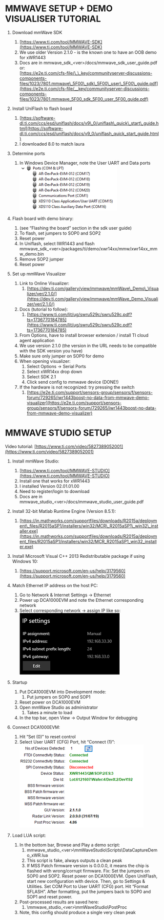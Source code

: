# MMWAVE SETUP \+ DEMO VISUALISER TUTORIAL

1. Download mmWave SDK   
   1. [https://www.ti.com/tool/MMWAVE-SDK](https://www.ti.com/tool/MMWAVE-SDK)  
   2. We use older Version 2.1.0 \-  is the known one to have an OOB demo for xWR1443  
   3. Docs are in mmwave\_sdk\_\<ver\>/docs/mmwave\_sdk\_user\_guide.pdf or:  
      [https://e2e.ti.com/cfs-file/\_\_key/communityserver-discussions-components-files/1023/7801.mmwave\_5F00\_sdk\_5F00\_user\_5F00\_guide.pdf](https://e2e.ti.com/cfs-file/__key/communityserver-discussions-components-files/1023/7801.mmwave_5F00_sdk_5F00_user_5F00_guide.pdf)

      

2. Install UniFlash to flash board  
   1. [https://software-dl.ti.com/ccs/esd/uniflash/docs/v9\_0/uniflash\_quick\_start\_guide.html](https://software-dl.ti.com/ccs/esd/uniflash/docs/v9_0/uniflash_quick_start_guide.html)  
   2. I downloaded 8.0 to match laura  
        
3. Determine ports  
   1. In Windows Device Manager, note the User UART and Data ports  
      ![](media/image3.png)

4. Flash board with demo binary:  
   1. (see “Flashing the board” section in the sdk user guide)  
   2. To flash, set jumpers to SOP0 and SOP2  
   3. Reset power  
   4. In Uniflash, select IWR1443 and flash mmwave\_sdk\_\<ver\>/packages/ti/demo/xwr14xx/mmw/xwr14xx\_mmw\_demo.bin  
   5. Remove SOP2 jumper  
   6. Reset power

5. Set up mmWave Visualizer  
   1. Link to Online Visualizer:  
      1. [https://dev.ti.com/gallery/view/mmwave/mmWave\_Demo\_Visualizer/ver/2.1.0/](https://dev.ti.com/gallery/view/mmwave/mmWave_Demo_Visualizer/ver/2.1.0/)  
   2. Docs (tutorial to follow):  
      1. [https://www.ti.com/lit/ug/swru529c/swru529c.pdf?ts=1736770184785](https://www.ti.com/lit/ug/swru529c/swru529c.pdf?ts=1736770184785)  
   3. From Options, have to install browser extension / install TI cloud agent application   
   4. We use version 2.1.0 (the version in the URL needs to be compatible with the SDK version you have)  
   5. Make sure only jumper on SOP0 for demo  
   6. When opening visualizer:  
      1. Select Options \-\> Serial Ports  
      2. Select xWR14xx drop down  
      3. Select SDK 2.1  
      4. Click send config to mmwave device (DONE\!)  
   7. If the hardware is not recognized: try pressing the switch  
      1. [https://e2e.ti.com/support/sensors-group/sensors/f/sensors-forum/729265/iwr1443boost-no-data-from-mmwave-demo-visualizer](https://e2e.ti.com/support/sensors-group/sensors/f/sensors-forum/729265/iwr1443boost-no-data-from-mmwave-demo-visualizer)

# MMWAVE STUDIO SETUP 

Video tutorial: [https://www.ti.com/video/5827389052001](https://www.ti.com/video/5827389052001)

1. Install mmWave Studio:  
   1. [https://www.ti.com/tool/MMWAVE-STUDIO](https://www.ti.com/tool/MMWAVE-STUDIO)  
   2. Install one that works for xWR1443  
   3. I installed Version 02.01.01.00   
   4. Need to register/login to download  
   5. Docs are in mmwave\_studio\_\<ver\>/docs/mmwave\_studio\_user\_guide.pdf

2. Install 32-bit Matlab Runtime Engine (Version 8.5.1):  
   1. [https://in.mathworks.com/supportfiles/downloads/R2015a/deployment\_files/R2015aSP1/installers/win32/MCR\_R2015aSP1\_win32\_installer.exe](https://in.mathworks.com/supportfiles/downloads/R2015a/deployment_files/R2015aSP1/installers/win32/MCR_R2015aSP1_win32_installer.exe)

3. Install Microsoft Visual C++ 2013 Redistributable package if using Windows 10:  
   1. [https://support.microsoft.com/en-us/help/3179560](https://support.microsoft.com/en-us/help/3179560)

4. Match Ethernet IP address on the host PC:  
   1. Go to Network & Internet Settings \-\> Ethernet  
   2. Power up DCA1000EVM and note the Ethernet corresponding network  
   3. Select corresponding network \-\> assign IP like so:  
      ![](media/image2.png)

5. Startup  
   1. Put DCA1000EVM into Development mode:  
      1. Put jumpers on SOP0 and SOP1  
   2. Reset power on DCA1000EVM  
   3. Open mmWave Studio as administrator  
      1. Takes a minute to load  
   4. In the top bar, open View \-\> Output Window for debugging

6. Connect DCA1000EVM:  
   1. Hit “Set (0)” to reset control  
   2. Select User UART (CFG) Port, hit “Connect (1)”:  
      ![](media/image1.png)

7. Load LUA script:  
   1. In the bottom bar, Browse and Play a demo script:  
      1. mmwave\_studio\_\<ver\>\\mmWaveStudio\\Scripts\\DataCaptureDemo\_xWR.lua  
      2. This script is fake, always outputs a clean peak  
      3. If MSS Patch firmware version is 0.0.0.0, it means the chip is flashed with wrong/corrupt firmware. Fix: Set the jumpers on SOP0 and SOP2. Reset power on DCA1000EVM. Open UnitFlash, start new configuration with device. Then, go to Settings & Utilities. Set COM Port to User UART (CFG) port. Hit “Format SFLASH”. After formatting, put the jumpers back to SOP0 and SOP1 and reset power.  
   2. Post-processed results are saved here:  
      1. \\mmwave\_studio\_\<ver\>\\mmWaveStudio\\PostProc  
   3. Note, this config should produce a single very clean peak